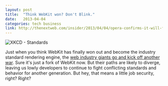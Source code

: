 ```yaml
---
layout: post
title:  "Think WebKit won? Don't Blink."
date:   2013-04-04
categories: tech business
link: http://thenextweb.com/insider/2013/04/04/opera-confirms-it-will-follow-google-and-ditch-webkit-for-blink-as-part-of-its-commitment-to-chromium/
---
```


![XKCD - Standards](http://imgs.xkcd.com/comics/standards.png)

Just when you think WebKit has finally won out and become the industry standard rendering engine, the [web industry giants go and kick off another war](http://techcrunch.com/2013/04/03/google-forks-webkit-and-launches-blink-its-own-rendering-engine-that-will-soon-power-chrome-and-chromeos/).  Sure it's just a fork of WebKit now.  But their paths are likely to diverge, leaving us lowly developers to continue to fight conflicting standards and behavior for another generation.  But hey, that means a little job security, right?  Right?